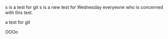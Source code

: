 s is a test for git
s is a new test for Wednesday everyeone who is concerned with this test.


a test for git


OOOo


